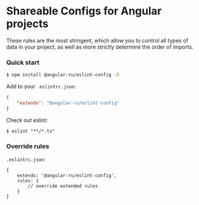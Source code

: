 # Shareable Configs for Angular projects

These rules are the most stringent, which allow you to control all types of data in your project, as well as more
strictly determine the order of imports.

### Quick start

```bash
$ npm install @angular-ru/eslint-config -D
```

Add to your `.eslintrc.json`:

```json
{
    "extends": "@angular-ru/eslint-config"
}
```

Check out eslint:

```
$ eslint "**/*.ts"
```

### Override rules

`.eslintrc.json`:

```json5
{
    extends: '@angular-ru/eslint-config',
    rules: {
        // override extended rules
    }
}
```
